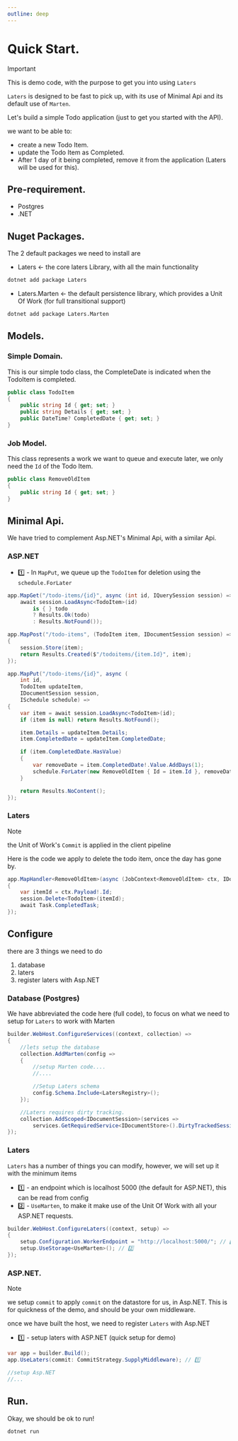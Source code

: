 ```yaml
---
outline: deep
---
```


# Quick Start.

> [!IMPORTANT]
> This is demo code, with the purpose to get you into using `Laters`

`Laters` is designed to be fast to pick up, with its use of Minimal Api and its default use of `Marten`.

Let's build a simple Todo application (just to get you started with the API).

we want to be able to:

- create a new Todo Item.
- update the Todo Item as Completed.
- After 1 day of it being completed, remove it from the application (Laters will be used for this).

## Pre-requirement.

- Postgres
- .NET


## Nuget Packages.

The 2 default packages we need to install are

- Laters <- the core laters Library, with all the main functionality

```sh
dotnet add package Laters
```

- Laters.Marten <- the default persistence library, which provides a Unit Of Work (for full transitional support) 
 
```sh
dotnet add package Laters.Marten
```
## Models.

### Simple Domain.

This is our simple todo class, the CompleteDate is indicated when the TodoItem is completed.

```csharp
public class TodoItem
{
    public string Id { get; set; }
    public string Details { get; set; }
    public DateTime? CompletedDate { get; set; }
}
```

### Job Model.

This class represents a work we want to queue and execute later, we only need the `Id` of the Todo Item.

```csharp
public class RemoveOldItem
{
    public string Id { get; set; }
}
```

## Minimal Api.

We have tried to complement Asp.NET's Minimal Api, with a similar Api.

### ASP.NET

- 1️⃣ - In `MapPut`, we queue up the `TodoItem` for deletion using the `schedule.ForLater`

```csharp
app.MapGet("/todo-items/{id}", async (int id, IQuerySession session) =>
    await session.LoadAsync<TodoItem>(id)
        is { } todo
        ? Results.Ok(todo)
        : Results.NotFound());

app.MapPost("/todo-items", (TodoItem item, IDocumentSession session) =>
{
    session.Store(item);
    return Results.Created($"/todoitems/{item.Id}", item);
});

app.MapPut("/todo-items/{id}", async (
    int id, 
    TodoItem updateItem, 
    IDocumentSession session,
    ISchedule schedule) =>
{
    var item = await session.LoadAsync<TodoItem>(id);
    if (item is null) return Results.NotFound();

    item.Details = updateItem.Details;
    item.CompletedDate = updateItem.CompletedDate;

    if (item.CompletedDate.HasValue)
    {
        var removeDate = item.CompletedDate!.Value.AddDays(1);
        schedule.ForLater(new RemoveOldItem { Id = item.Id }, removeDate); // 1️⃣
    }

    return Results.NoContent();
});
```

### Laters

> [!NOTE]
> the Unit of Work's `Commit` is applied in the client pipeline

Here is the code we apply to delete the todo item, once the day has gone by.

```csharp
app.MapHandler<RemoveOldItem>(async (JobContext<RemoveOldItem> ctx, IDocumentSession session) =>
{
    var itemId = ctx.Payload!.Id;
    session.Delete<TodoItem>(itemId);
    await Task.CompletedTask;
});
```

## Configure

there are 3 things we need to do

1. database
2. laters
3. register laters with Asp.NET

### Database (Postgres)

We have abbreviated the code here (full code), to focus on what we need to setup for `Laters` to work with Marten

```csharp
builder.WebHost.ConfigureServices((context, collection) =>
{
    //lets setup the database
    collection.AddMarten(config =>
    {
        //setup Marten code....
        //....

        //Setup Laters schema
        config.Schema.Include<LatersRegistry>();
    });

    //Laters requires dirty tracking.
    collection.AddScoped<IDocumentSession>(services =>
        services.GetRequiredService<IDocumentStore>().DirtyTrackedSession());
});
```

### Laters

`Laters` has a number of things you can modify, however, we will set up it with the minimum items

- 1️⃣ - an endpoint which is localhost 5000 (the default for ASP.NET), this can be read from config
- 2️⃣ - `UseMarten`, to make it make use of the Unit Of Work with all your ASP.NET requests.

```csharp
builder.WebHost.ConfigureLaters((context, setup) =>
{
    setup.Configuration.WorkerEndpoint = "http://localhost:5000/"; // 1️⃣
    setup.UseStorage<UseMarten>(); // 2️⃣
});
```

### ASP.NET.

> [!NOTE]
> we setup `commit` to apply `commit` on the datastore for us, in Asp.NET. This is for quickness of the demo, and should be your own middleware.

once we have built the host, we need to register `Laters` with Asp.NET

- 1️⃣ - setup laters with ASP.NET (quick setup for demo)

```csharp
var app = builder.Build();
app.UseLaters(commit: CommitStrategy.SupplyMiddleware); // 1️⃣

//setup Asp.NET
//...
```

## Run.

Okay, we should be ok to run!

```sh
dotnet run
```